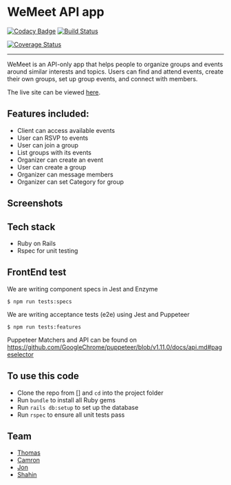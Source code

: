 # WeMeet API app

[![Codacy Badge](https://api.codacy.com/project/badge/Grade/2fd9b247ee7e4f758a07f6ab46c7fa78)](https://app.codacy.com/app/CraftAcademy/we_meet?utm_source=github.com&utm_medium=referral&utm_content=CraftAcademy/we_meet&utm_campaign=Badge_Grade_Settings)
[![Build Status](https://semaphoreci.com/api/v1/craftacademy/we_meet/branches/development/badge.svg)](https://semaphoreci.com/craftacademy/we_meet)

[![Coverage Status](https://coveralls.io/repos/github/CraftAcademy/we_meet/badge.svg?branch=development)](https://coveralls.io/github/CraftAcademy/we_meet?branch=development)

---
WeMeet is an API-only app that helps people to organize groups and events around similar interests and topics. Users can find and attend events, create their own groups, set up group events, and connect with members.

The live site can be viewed [here]().

## Features included:
* Client can access available events
* User can RSVP to events
* User can join a group
* List groups with its events
* Organizer can create an event
* User can create a group
* Organizer can message members
* Organizer can set Category for group

## Screenshots

## Tech stack
* Ruby on Rails
* Rspec for unit testing

## FrontEnd test

We are writing component specs in Jest and Enzyme

```
$ npm run tests:specs
```

We are writing acceptance tests (e2e) using Jest and Puppeteer

```
$ npm run tests:features
```

Puppeteer Matchers and API can be found on https://github.com/GoogleChrome/puppeteer/blob/v1.11.0/docs/api.md#pageselector

## To use this code
* Clone the repo from [] and `cd` into the project folder
* Run `bundle` to install all Ruby gems
* Run `rails db:setup` to set up the database
* Run `rspec` to ensure all unit tests pass

## Team
* [Thomas](https://github.com/tochman)
* [Camron](https://github.com/CamronLDNF)
* [Jon](https://github.com/Bovverskin)
* [Shahin](https://github.com/shahin1290)